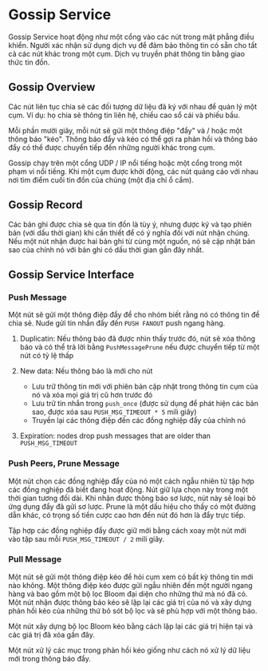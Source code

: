 # Gossip Service

Gossip Service hoạt động như một cổng vào các nút trong mặt phẳng điều khiển. Người xác nhận sử dụng dịch vụ để đảm bảo thông tin có sẵn cho tất cả các nút khác trong một cụm. Dịch vụ truyền phát thông tin bằng giao thức tin đồn.

## Gossip Overview

Các nút liên tục chia sẻ các đối tượng dữ liệu đã ký với nhau để quản lý một cụm. Ví dụ: họ chia sẻ thông tin liên hệ, chiều cao sổ cái và phiếu bầu.

Mỗi phần mười giây, mỗi nút sẽ gửi một thông điệp "đẩy" và / hoặc một thông báo "kéo". Thông báo đẩy và kéo có thể gợi ra phản hồi và thông báo đẩy có thể được chuyển tiếp đến những người khác trong cụm.

Gossip chạy trên một cổng UDP / IP nổi tiếng hoặc một cổng trong một phạm vi nổi tiếng. Khi một cụm được khởi động, các nút quảng cáo với nhau nơi tìm điểm cuối tin đồn của chúng (một địa chỉ ổ cắm).

## Gossip Record

Các bản ghi được chia sẻ qua tin đồn là tùy ý, nhưng được ký và tạo phiên bản (với dấu thời gian) khi cần thiết để có ý nghĩa đối với nút nhận chúng. Nếu một nút nhận được hai bản ghi từ cùng một nguồn, nó sẽ cập nhật bản sao của chính nó với bản ghi có dấu thời gian gần đây nhất.
## Gossip Service Interface

### Push Message

Một nút sẽ gửi một thông điệp đẩy để cho nhóm biết rằng nó có thông tin để chia sẻ. Nude gửi tin nhắn đẩy đến `PUSH FANOUT` push ngang hàng.
1. Duplicatin: Nếu thông báo đã được nhìn thấy trước đó, nút sẽ xóa thông báo và có thể trả lời bằng `PushMessagePrune` nếu được chuyển tiếp từ một nút có tỷ lệ thấp

2. New data: Nếu thông báo là mới cho nút
    - Lưu trữ thông tin mới với phiên bản cập nhật trong thông tin cụm của nó và xóa mọi giá trị cũ hơn trước đó
    - Lưu trữ tin nhắn trong `push_once` (được sử dụng để phát hiện các bản sao, được xóa sau `PUSH_MSG_TIMEOUT * 5` mili giây)
    - Truyền lại các thông điệp đến các đồng nghiệp đẩy của chính nó

3. Expiration: nodes drop push messages that are older than `PUSH_MSG_TIMEOUT`

### Push Peers, Prune Message

Một nút chọn các đồng nghiệp đẩy của nó một cách ngẫu nhiên từ tập hợp các đồng nghiệp đã biết đang hoạt động. Nút giữ lựa chọn này trong một thời gian tương đối dài. Khi nhận được thông báo sơ lược, nút này sẽ loại bỏ ứng dụng đẩy đã gửi sơ lược. Prune là một dấu hiệu cho thấy có một đường dẫn khác, có trọng số tiền cược cao hơn đến nút đó hơn là đẩy trực tiếp.

Tập hợp các đồng nghiệp đẩy được giữ mới bằng cách xoay một nút mới vào tập sau mỗi `PUSH_MSG_TIMEOUT / 2` mili giây.


### Pull Message

Một nút sẽ gửi một thông điệp kéo để hỏi cụm xem có bất kỳ thông tin mới nào không. Một thông điệp kéo được gửi ngẫu nhiên đến một người ngang hàng và bao gồm một bộ lọc Bloom đại diện cho những thứ mà nó đã có. Một nút nhận được thông báo kéo sẽ lặp lại các giá trị của nó và xây dựng phản hồi kéo của những thứ bỏ sót bộ lọc và sẽ phù hợp với một thông báo.

Một nút xây dựng bộ lọc Bloom kéo bằng cách lặp lại các giá trị hiện tại và các giá trị đã xóa gần đây.

Một nút xử lý các mục trong phản hồi kéo giống như cách nó xử lý dữ liệu mới trong thông báo đẩy.